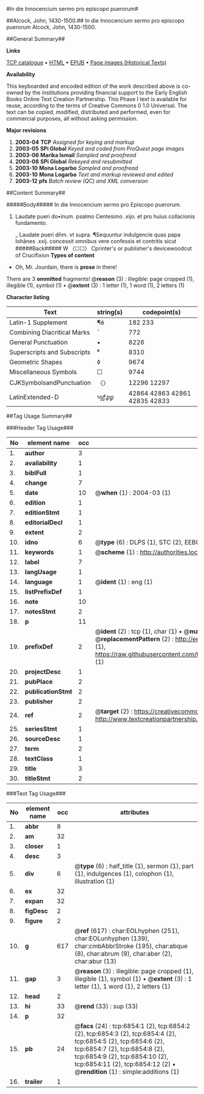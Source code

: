 #In die Innocencium sermo pro episcopo puerorum#

##Alcock, John, 1430-1500.##
In die Innocencium sermo pro episcopo puerorum
Alcock, John, 1430-1500.

##General Summary##

**Links**

[TCP catalogue](http://www.ota.ox.ac.uk/tcp/)  • 
[HTML](http://tei.it.ox.ac.uk/tcp/Texts-HTML/free/A16/A16026.html)  • 
[EPUB](http://tei.it.ox.ac.uk/tcp/Texts-EPUB/free/A16/A16026.epub) • 
[Page images (Historical Texts)](https://data.historicaltexts.jisc.ac.uk/view?pubId=eebo-99842218e&pageId=eebo-99842218e-6854-1)

**Availability**

This keyboarded and encoded edition of the
	       work described above is co-owned by the institutions
	       providing financial support to the Early English Books
	       Online Text Creation Partnership. This Phase I text is
	       available for reuse, according to the terms of Creative
	       Commons 0 1.0 Universal. The text can be copied,
	       modified, distributed and performed, even for
	       commercial purposes, all without asking permission.

**Major revisions**

1. __2003-04__ __TCP__ *Assigned for keying and markup*
1. __2003-05__ __SPi Global__ *Keyed and coded from ProQuest page images*
1. __2003-06__ __Marika Ismail__ *Sampled and proofread*
1. __2003-08__ __SPi Global__ *Rekeyed and resubmitted*
1. __2003-10__ __Mona Logarbo__ *Sampled and proofread*
1. __2003-10__ __Mona Logarbo__ *Text and markup reviewed and edited*
1. __2003-12__ __pfs__ *Batch review (QC) and XML conversion*

##Content Summary##

#####Body#####
In die Innocencium sermo pro Episcopo puerorum.
1. Laudate pueri do•inum. psalmo Centesimo .xijo. et pro huius collacionis fundamento.

    _ Laudate pueri dn̄m. vt supra.
¶Sequuntur indulgencie quas papa Iohānes .xxij. concessit omnibus vere confessis et contritis sicut
#####Back#####
W 〈☐☐〉 Cprinter's or publisher's devicewoodcut of Crucifixion
**Types of content**

  * Oh, Mr. Jourdain, there is **prose** in there!

There are 3 **ommitted** fragments! 
 @__reason__ (3) : illegible: page cropped (1), illegible (1), symbol (1)  •  @__extent__ (3) : 1 letter (1), 1 word (1), 2 letters (1)

**Character listing**


|Text|string(s)|codepoint(s)|
|---|---|---|
|Latin-1 Supplement|¶é|182 233|
|Combining             Diacritical Marks|̄|772|
|General Punctuation|•|8226|
|Superscripts             and Subscripts|⁶|8310|
|Geometric Shapes|◊|9674|
|Miscellaneous Symbols|☐|9744|
|CJKSymbolsandPunctuation|〈〉|12296 12297|
|LatinExtended-D|ꝰꝯꝭꝓꝑ|42864 42863 42861 42835 42833|

##Tag Usage Summary##

###Header Tag Usage###

|No|element name|occ|attributes|
|---|---|---|---|
|1.|__author__|3||
|2.|__availability__|1||
|3.|__biblFull__|1||
|4.|__change__|7||
|5.|__date__|10| @__when__ (1) : 2004-03 (1)|
|6.|__edition__|1||
|7.|__editionStmt__|1||
|8.|__editorialDecl__|1||
|9.|__extent__|2||
|10.|__idno__|6| @__type__ (6) : DLPS (1), STC (2), EEBO-CITATION (1), PROQUEST (1), VID (1)|
|11.|__keywords__|1| @__scheme__ (1) : http://authorities.loc.gov/ (1)|
|12.|__label__|7||
|13.|__langUsage__|1||
|14.|__language__|1| @__ident__ (1) : eng (1)|
|15.|__listPrefixDef__|1||
|16.|__note__|10||
|17.|__notesStmt__|2||
|18.|__p__|11||
|19.|__prefixDef__|2| @__ident__ (2) : tcp (1), char (1)  •  @__matchPattern__ (2) : ([0-9\-]+):([0-9IVX]+) (1), (.+) (1)  •  @__replacementPattern__ (2) : http://eebo.chadwyck.com/downloadtiff?vid=$1&page=$2 (1), https://raw.githubusercontent.com/textcreationpartnership/Texts/master/tcpchars.xml#$1 (1)|
|20.|__projectDesc__|1||
|21.|__pubPlace__|2||
|22.|__publicationStmt__|2||
|23.|__publisher__|2||
|24.|__ref__|2| @__target__ (2) : https://creativecommons.org/publicdomain/zero/1.0/ (1), http://www.textcreationpartnership.org/docs/. (1)|
|25.|__seriesStmt__|1||
|26.|__sourceDesc__|1||
|27.|__term__|2||
|28.|__textClass__|1||
|29.|__title__|3||
|30.|__titleStmt__|2||


###Text Tag Usage###

|No|element name|occ|attributes|
|---|---|---|---|
|1.|__abbr__|8||
|2.|__am__|32||
|3.|__closer__|1||
|4.|__desc__|3||
|5.|__div__|6| @__type__ (6) : half_title (1), sermon (1), part (1), indulgences (1), colophon (1), illustration (1)|
|6.|__ex__|32||
|7.|__expan__|32||
|8.|__figDesc__|2||
|9.|__figure__|2||
|10.|__g__|617| @__ref__ (617) : char:EOLhyphen (251), char:EOLunhyphen (139), char:cmbAbbrStroke (195), char:abque (8), char:abrum (9), char:aber (2), char:abur (13)|
|11.|__gap__|3| @__reason__ (3) : illegible: page cropped (1), illegible (1), symbol (1)  •  @__extent__ (3) : 1 letter (1), 1 word (1), 2 letters (1)|
|12.|__head__|2||
|13.|__hi__|33| @__rend__ (33) : sup (33)|
|14.|__p__|32||
|15.|__pb__|24| @__facs__ (24) : tcp:6854:1 (2), tcp:6854:2 (2), tcp:6854:3 (2), tcp:6854:4 (2), tcp:6854:5 (2), tcp:6854:6 (2), tcp:6854:7 (2), tcp:6854:8 (2), tcp:6854:9 (2), tcp:6854:10 (2), tcp:6854:11 (2), tcp:6854:12 (2)  •  @__rendition__ (1) : simple:additions (1)|
|16.|__trailer__|1||
